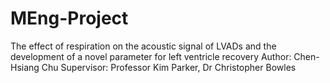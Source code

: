# MEng-Project
The effect of respiration on the acoustic signal of LVADs and the development of a novel parameter for left ventricle recovery
Author: Chen-Hsiang Chu
Supervisor: Professor Kim Parker, Dr Christopher Bowles
